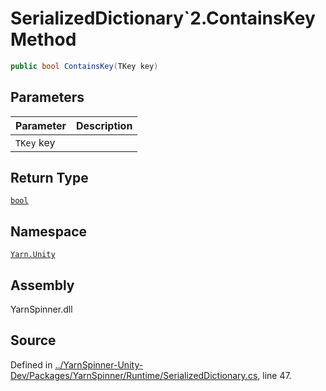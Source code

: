 <!-- This file was generated by a tool. Do not edit this file by hand. -->

# SerializedDictionary`2.ContainsKey Method


```csharp
public bool ContainsKey(TKey key)
```

## Parameters
|Parameter|Description|
|:---|:---|
|`TKey` key||
## Return Type
[`bool`](https://docs.microsoft.com/dotnet/api/System.Boolean)


## Namespace
[`Yarn.Unity`](/api/csharp/yarn.unity/README.md)

## Assembly
YarnSpinner.dll

## Source
Defined in [../YarnSpinner-Unity-Dev/Packages/YarnSpinner/Runtime/SerializedDictionary.cs](https://github.com/YarnSpinnerTool/YarnSpinner-Unity//blob/develop/Runtime/SerializedDictionary.cs#L47), line 47.
